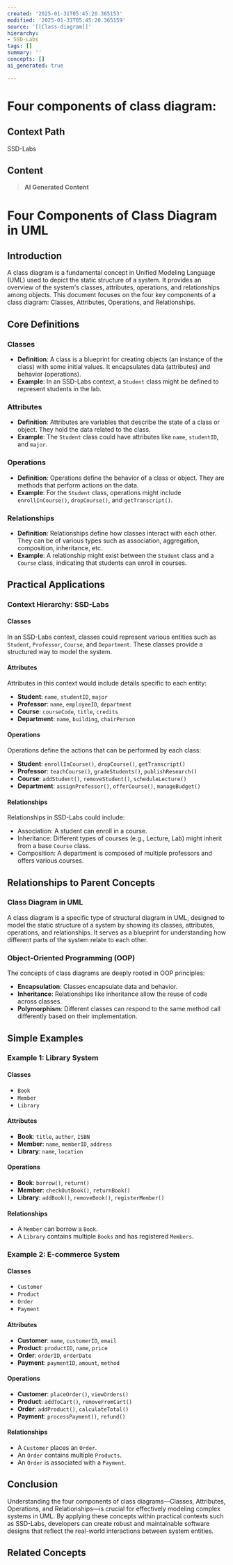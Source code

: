 ```yaml
---
created: '2025-01-31T05:45:20.365153'
modified: '2025-01-31T05:45:20.365159'
source: '[[Class-diagram]]'
hierarchy:
- SSD-Labs
tags: []
summary: ''
concepts: []
ai_generated: true

---
```


# Four components of class diagram:

## Context Path
SSD-Labs

## Content
> **AI Generated Content**
 # Four Components of Class Diagram in UML

## Introduction

A class diagram is a fundamental concept in Unified Modeling Language (UML) used to depict the static structure of a system. It provides an overview of the system's classes, attributes, operations, and relationships among objects. This document focuses on the four key components of a class diagram: Classes, Attributes, Operations, and Relationships.

## Core Definitions

### Classes
- **Definition**: A class is a blueprint for creating objects (an instance of the class) with some initial values. It encapsulates data (attributes) and behavior (operations).
- **Example**: In an SSD-Labs context, a `Student` class might be defined to represent students in the lab.

### Attributes
- **Definition**: Attributes are variables that describe the state of a class or object. They hold the data related to the class.
- **Example**: The `Student` class could have attributes like `name`, `studentID`, and `major`.

### Operations
- **Definition**: Operations define the behavior of a class or object. They are methods that perform actions on the data.
- **Example**: For the `Student` class, operations might include `enrollInCourse()`, `dropCourse()`, and `getTranscript()`.

### Relationships
- **Definition**: Relationships define how classes interact with each other. They can be of various types such as association, aggregation, composition, inheritance, etc.
- **Example**: A relationship might exist between the `Student` class and a `Course` class, indicating that students can enroll in courses.

## Practical Applications

### Context Hierarchy: SSD-Labs

#### Classes
In an SSD-Labs context, classes could represent various entities such as `Student`, `Professor`, `Course`, and `Department`. These classes provide a structured way to model the system.

#### Attributes
Attributes in this context would include details specific to each entity:
- **Student**: `name`, `studentID`, `major`
- **Professor**: `name`, `employeeID`, `department`
- **Course**: `courseCode`, `title`, `credits`
- **Department**: `name`, `building`, `chairPerson`

#### Operations
Operations define the actions that can be performed by each class:
- **Student**: `enrollInCourse()`, `dropCourse()`, `getTranscript()`
- **Professor**: `teachCourse()`, `gradeStudents()`, `publishResearch()`
- **Course**: `addStudent()`, `removeStudent()`, `scheduleLecture()`
- **Department**: `assignProfessor()`, `offerCourse()`, `manageBudget()`

#### Relationships
Relationships in SSD-Labs could include:
- Association: A student can enroll in a course.
- Inheritance: Different types of courses (e.g., Lecture, Lab) might inherit from a base `Course` class.
- Composition: A department is composed of multiple professors and offers various courses.

## Relationships to Parent Concepts

### Class Diagram in UML
A class diagram is a specific type of structural diagram in UML, designed to model the static structure of a system by showing its classes, attributes, operations, and relationships. It serves as a blueprint for understanding how different parts of the system relate to each other.

### Object-Oriented Programming (OOP)
The concepts of class diagrams are deeply rooted in OOP principles:
- **Encapsulation**: Classes encapsulate data and behavior.
- **Inheritance**: Relationships like inheritance allow the reuse of code across classes.
- **Polymorphism**: Different classes can respond to the same method call differently based on their implementation.

## Simple Examples

### Example 1: Library System

#### Classes
- `Book`
- `Member`
- `Library`

#### Attributes
- **Book**: `title`, `author`, `ISBN`
- **Member**: `name`, `memberID`, `address`
- **Library**: `name`, `location`

#### Operations
- **Book**: `borrow()`, `return()`
- **Member**: `checkOutBook()`, `returnBook()`
- **Library**: `addBook()`, `removeBook()`, `registerMember()`

#### Relationships
- A `Member` can borrow a `Book`.
- A `Library` contains multiple `Books` and has registered `Members`.

### Example 2: E-commerce System

#### Classes
- `Customer`
- `Product`
- `Order`
- `Payment`

#### Attributes
- **Customer**: `name`, `customerID`, `email`
- **Product**: `productID`, `name`, `price`
- **Order**: `orderID`, `orderDate`
- **Payment**: `paymentID`, `amount`, `method`

#### Operations
- **Customer**: `placeOrder()`, `viewOrders()`
- **Product**: `addToCart()`, `removeFromCart()`
- **Order**: `addProduct()`, `calculateTotal()`
- **Payment**: `processPayment()`, `refund()`

#### Relationships
- A `Customer` places an `Order`.
- An `Order` contains multiple `Products`.
- An `Order` is associated with a `Payment`.

## Conclusion

Understanding the four components of class diagrams—Classes, Attributes, Operations, and Relationships—is crucial for effectively modeling complex systems in UML. By applying these concepts within practical contexts such as SSD-Labs, developers can create robust and maintainable software designs that reflect the real-world interactions between system entities.

## Related Concepts
